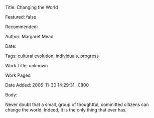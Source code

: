 Title: Changing the World

Featured: false

Recommended: 

Author: Margaret Mead

Date: 

Tags: cultural evolution, individuals, progress

Work Title: unknown

Work Pages:  

Date Added: 2006-11-30 14:29:31 -0800

Body:

Never doubt that a small, group of thoughtful, committed citizens can change the world. Indeed, it is the only thing that ever has.


